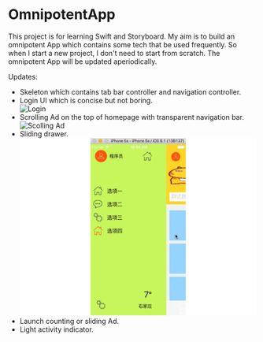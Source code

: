 # OmnipotentApp
This project is for learning Swift and Storyboard. My aim is to build an omnipotent
App which contains some tech that be used frequently. So when I start a new project,
I don't need to start from scratch. The omnipotent App will be updated aperiodically.  

Updates:
* Skeleton which contains tab bar controller and navigation controller.
* Login UI which is concise but not boring.  
![Login](https://raw.githubusercontent.com/GeekRRK/OmnipotentApp/master/image/login.gif)
* Scrolling Ad on the top of homepage with transparent navigation bar.  
![Scolling Ad](https://raw.githubusercontent.com/GeekRRK/OmnipotentApp/master/image/homepage.gif)
* Sliding drawer.  
![Drawer](https://raw.githubusercontent.com/GeekRRK/OmnipotentApp/master/image/drawer.gif)
* Launch counting or sliding Ad.
* Light activity indicator.
